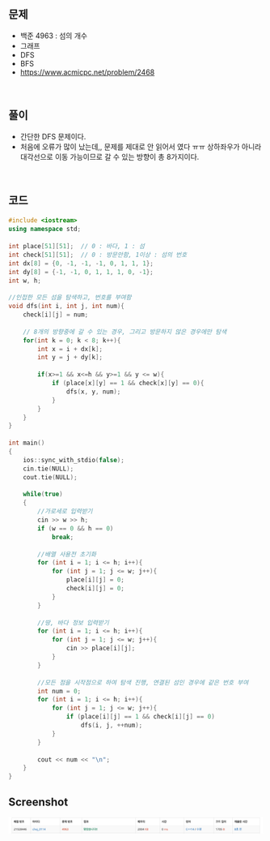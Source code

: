 ## 문제
- 백준 4963 : 섬의 개수
- 그래프
- DFS
- BFS
- https://www.acmicpc.net/problem/2468

<br/>

## 풀이

- 간단한 DFS 문제이다. 
- 처음에 오류가 많이 났는데,, 문제를 제대로 안 읽어서 였다 ㅠㅠ 상하좌우가 아니라 대각선으로 이동 가능이므로 갈 수 있는 방향이 총 8가지이다.

<br/>

## 코드

```c++
#include <iostream>
using namespace std;

int place[51][51];  // 0 : 바다, 1 : 섬
int check[51][51];  // 0 : 방문안함, 1이상 : 섬의 번호
int dx[8] = {0, -1, -1, -1, 0, 1, 1, 1};
int dy[8] = {-1, -1, 0, 1, 1, 1, 0, -1};
int w, h;

//인접한 모든 섬을 탐색하고, 번호를 부여함
void dfs(int i, int j, int num){
    check[i][j] = num;

    // 8개의 방향중에 갈 수 있는 경우, 그리고 방문하지 않은 경우에만 탐색
    for(int k = 0; k < 8; k++){
        int x = i + dx[k];
        int y = j + dy[k];
        
        if(x>=1 && x<=h && y>=1 && y <= w){
            if (place[x][y] == 1 && check[x][y] == 0){
                dfs(x, y, num);
            }
        }
    }
}

int main()
{
    ios::sync_with_stdio(false);
    cin.tie(NULL);
    cout.tie(NULL);

    while(true)
    {
        //가로세로 입력받기
        cin >> w >> h;
        if (w == 0 && h == 0)
            break;

        //배열 사용전 초기화
        for (int i = 1; i <= h; i++){
            for (int j = 1; j <= w; j++){
                place[i][j] = 0;
                check[i][j] = 0;
            }
        }

        //땅, 바다 정보 입력받기
        for (int i = 1; i <= h; i++){
            for (int j = 1; j <= w; j++){
                cin >> place[i][j];
            }
        }

        //모든 점을 시작점으로 하여 탐색 진행, 연결된 섬인 경우에 같은 번호 부여
        int num = 0;
        for (int i = 1; i <= h; i++){
            for (int j = 1; j <= w; j++){
                if (place[i][j] == 1 && check[i][j] == 0)
                    dfs(i, j, ++num);
            }
        }
        
        cout << num << "\n";
    }
}

```

## Screenshot

![screenshot](./screenshots/boj4963.png)

